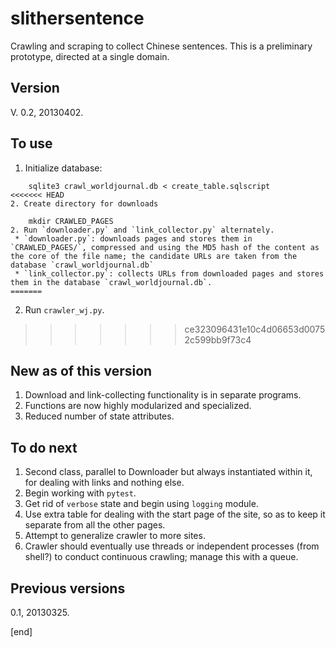 slithersentence
===============

Crawling and scraping to collect Chinese sentences. This is a preliminary prototype, directed at a single domain.

Version
-------

V. 0.2, 20130402.

To use
------

 1. Initialize database:

```
    sqlite3 crawl_worldjournal.db < create_table.sqlscript
<<<<<<< HEAD
2. Create directory for downloads

    mkdir CRAWLED_PAGES
2. Run `downloader.py` and `link_collector.py` alternately. 
 * `downloader.py`: downloads pages and stores them in `CRAWLED_PAGES/`, compressed and using the MD5 hash of the content as the core of the file name; the candidate URLs are taken from the database `crawl_worldjournal.db`
 * `link_collector.py`: collects URLs from downloaded pages and stores them in the database `crawl_worldjournal.db`.
=======
```
 2. Run `crawler_wj.py`. 
>>>>>>> ce323096431e10c4d06653d00752c599bb9f73c4


New as of this version
----------------------
1. Download and link-collecting functionality is in separate programs.
2. Functions are now highly modularized and specialized.
3. Reduced number of state attributes.


To do next
----------
1. Second class, parallel to Downloader but always instantiated within it, for dealing with links and nothing else.
2. Begin working with `pytest`.
3. Get rid of `verbose` state and begin using `logging` module.
3. Use extra table for dealing with the start page of the site, so as to keep it separate from all the other pages.
2. Attempt to generalize crawler to more sites.
3. Crawler should eventually use threads or independent processes (from shell?) to conduct continuous crawling; manage this with a queue.

Previous versions
-----------------
0.1, 20130325.


[end]
